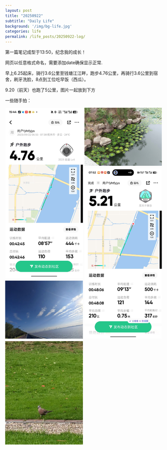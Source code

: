 ```yaml
---
layout: post
title: "20250922"
subtitle: "Daily Life"
background: '/img/bg-life.jpg'
categories: life
permalink: /life_posts/20250922-log/
---
```

第一篇笔记成型于13:50，纪念我的成长！

网页以任意格式命名，需要添加date确保显示正常.

早上6.25起床，骑行3.6公里至钱塘江江畔，跑步4.76公里，再骑行3.6公里到宿舍，刷牙洗脸，8点到工位吃早饭（西瓜）。

9.20（前天）也跑了5公里，图片一起放到下方

一些随手拍：

<!--<img src="/img/bg-run.jpg" alt="跑步里程数截图" style="width:200px; height:auto;"/>

<img src="/img/bg-run1.jpg" alt="跑步里程数截图" style="width:200px; height:auto;"/>-->

<!-- 确保前后空行 -->
<!--<div style="display:flex; flex-wrap:wrap; gap:20px; align-items:flex-start;">
  <img src="/img/bg-run.jpg" alt="跑步1" style="flex:0 0 300px; max-width:300px; height:auto;"/>
  <img src="/img/bg-run1.jpg" alt="跑步2" style="flex:0 0 300px; max-width:300px; height:auto;"/>
  <img src="/img/bg-run2.jpg" alt="跑步2" style="flex:0 0 300px; max-width:300px; height:auto;"/>
</div>-->


<div style="
  column-count: 2;
  column-gap: 5px;
  max-width: 700px;
  margin: 0 auto;
">
  <img src="/img/bg-run.jpg" style="width:100%; margin-bottom:5px;">
  <img src="/img/bg-run1.jpg" style="width:100%; margin-bottom:5px;">
  <img src="/img/bg-run2.jpg" style="width:100%; margin-bottom:5px;">
  <img src="/img/bg-run3.jpg" style="width:100%; margin-bottom:5px;">
  <img src="/img/bg-run4.jpg" style="width:100%; margin-bottom:5px;">
</div>

